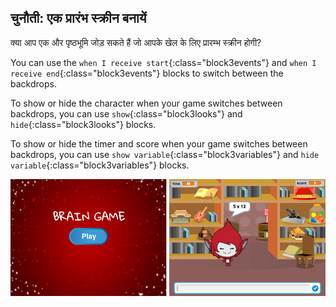 ## चुनौती: एक प्रारंभ स्क्रीन बनायें

क्या आप एक और पृष्ठभूमि जोड़ सकते हैं जो आपके खेल के लिए प्रारम्भ स्क्रीन होगी?

You can use the `when I receive start`{:class="block3events"} and `when I receive end`{:class="block3events"} blocks to switch between the backdrops.

To show or hide the character when your game switches between backdrops, you can use `show`{:class="block3looks"} and `hide`{:class="block3looks"} blocks.

To show or hide the timer and score when your game switches between backdrops, you can use `show variable`{:class="block3variables"} and `hide variable`{:class="block3variables"} blocks.

![Start screen](images/brain-startscreen.png)